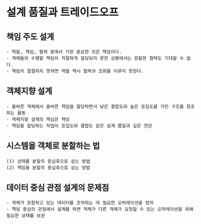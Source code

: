 # 설계 품질과 트레이드오프
## 책임 주도 설계
```
- 역할, 책임, 협력 중에서 가장 중요한 것은 책임이다.
- 객체들의 수행할 책임이 적절하게 할당되지 못한 상황에서는 원할한 협력도 기대할 수 없다.
- 책임이 절절하지 못하면 역할 역시 협력과 조화를 이루지 못한다.
```

## 객체지향 설계
```
- 올바른 객체에서 올바른 책임을 할당하면서 낮은 결합도와 높은 응집도를 가진 구조를 창조하는 활동
- 객체지향 설계의 핵심은 책임
- 책임을 할당하는 작업이 응집도와 결합도 같은 설계 품질과 깊은 연관 

```

## 시스템을 객체로 분할하는 법
```
(1) 상태를 분할의 중심축으로 삼는 방법
(2) 책임을 분할의 중심축으로 삼는 방법
``` 

## 데이터 중심 관점 설계의 문제점
```
- 객체가 포함하고 있는 데이터를 조작하는 데 필요한 오퍼레이션을 정의
- 책임 중심의 관점에서 설계를 하면 객체가 다른 객체가 요청할 수 있는 오퍼레이션을 위해 필요한 상태를 보관
```

